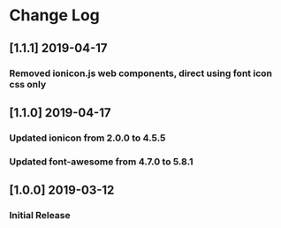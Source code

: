# Change Log

## [1.1.1] 2019-04-17
### Removed ionicon.js web components, direct using font icon css only

## [1.1.0] 2019-04-17
### Updated ionicon from 2.0.0 to 4.5.5
### Updated font-awesome from 4.7.0 to 5.8.1

## [1.0.0] 2019-03-12
### Initial Release
